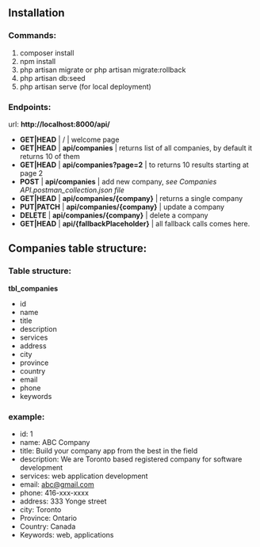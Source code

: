 ## Installation
### Commands:
1. composer install
2. npm install
3. php artisan migrate or php artisan migrate:rollback
4. php artisan db:seed
5. php artisan serve (for local deployment)

### Endpoints:
url: <strong>http://localhost:8000/api/</strong>

* **GET|HEAD** | / | welcome page 
* **GET|HEAD** | **api/companies** | returns list of all companies, by default it returns 10 of them
* **GET|HEAD** | **api/companies?page=2** | to returns 10 results starting at page 2
* **POST** | **api/companies** | add new company, *see Companies API.postman_collection.json file*
* **GET|HEAD**  | **api/companies/{company}** | returns a single company
* **PUT|PATCH** | **api/companies/{company}** | update a company
* **DELETE**    | **api/companies/{company}** | delete a company
* **GET|HEAD**  | **api/{fallbackPlaceholder}** | all fallback calls comes  here.



## Companies table structure:

### Table structure: 

**tbl_companies**

* id
* name
* title
* description
* services
* address
* city
* province
* country
* email
* phone
* keywords

### example: 
* id: 1
* name: ABC Company
* title: Build your company app from the best in the field
* description: We are Toronto based registered company for software development
* services: web application development
* email: abc@gmail.com
* phone: 416-xxx-xxxx
* address: 333 Yonge street
* city: Toronto
* Province: Ontario
* Country: Canada
* Keywords: web, applications
